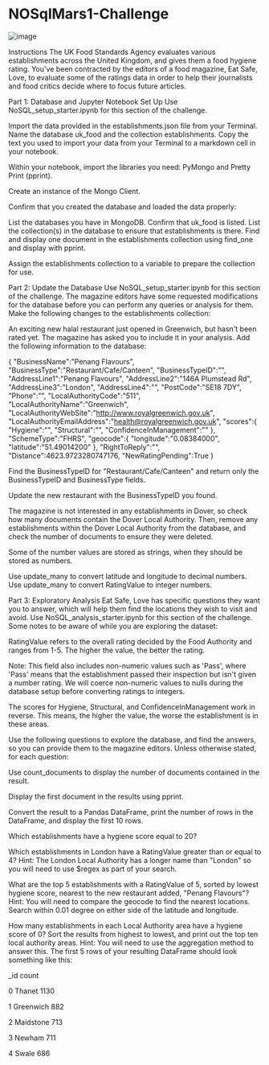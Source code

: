 # NOSqlMars1-Challenge
![image](https://github.com/nasr9000/NOSqlMars1-Challenge/assets/128746625/d8d6359a-0f4e-4b95-b24a-d34e9dbf882b)

Instructions
The UK Food Standards Agency evaluates various establishments across the United Kingdom, and gives them a food hygiene rating. You've been contracted by the editors of a food magazine, Eat Safe, Love, to evaluate some of the ratings data in order to help their journalists and food critics decide where to focus future articles.

Part 1: Database and Jupyter Notebook Set Up
Use NoSQL_setup_starter.ipynb for this section of the challenge.


Import the data provided in the establishments.json file from your Terminal. Name the database uk_food and the collection establishments. Copy the text you used to import your data from your Terminal to a markdown cell in your notebook.


Within your notebook, import the libraries you need: PyMongo and Pretty Print (pprint).


Create an instance of the Mongo Client.


Confirm that you created the database and loaded the data properly:

List the databases you have in MongoDB. Confirm that uk_food is listed.
List the collection(s) in the database to ensure that establishments is there.
Find and display one document in the establishments collection using find_one and display with pprint.



Assign the establishments collection to a variable to prepare the collection for use.



Part 2: Update the Database
Use NoSQL_setup_starter.ipynb for this section of the challenge.
The magazine editors have some requested modifications for the database before you can perform any queries or analysis for them. Make the following changes to the establishments collection:


An exciting new halal restaurant just opened in Greenwich, but hasn't been rated yet. The magazine has asked you to include it in your analysis. Add the following information to the database:

{
    "BusinessName":"Penang Flavours",
    "BusinessType":"Restaurant/Cafe/Canteen",
    "BusinessTypeID":"",
    "AddressLine1":"Penang Flavours",
    "AddressLine2":"146A Plumstead Rd",
    "AddressLine3":"London",
    "AddressLine4":"",
    "PostCode":"SE18 7DY",
    "Phone":"",
    "LocalAuthorityCode":"511",
    "LocalAuthorityName":"Greenwich",
    "LocalAuthorityWebSite":"http://www.royalgreenwich.gov.uk",
    "LocalAuthorityEmailAddress":"health@royalgreenwich.gov.uk",
    "scores":{
        "Hygiene":"",
        "Structural":"",
        "ConfidenceInManagement":""
    },
    "SchemeType":"FHRS",
    "geocode":{
        "longitude":"0.08384000",
        "latitude":"51.49014200"
    },
    "RightToReply":"",
    "Distance":4623.9723280747176,
    "NewRatingPending":True
}




Find the BusinessTypeID for "Restaurant/Cafe/Canteen" and return only the BusinessTypeID and BusinessType fields.


Update the new restaurant with the BusinessTypeID you found.


The magazine is not interested in any establishments in Dover, so check how many documents contain the Dover Local Authority. Then, remove any establishments within the Dover Local Authority from the database, and check the number of documents to ensure they were deleted.


Some of the number values are stored as strings, when they should be stored as numbers.

Use update_many to convert latitude and longitude to decimal numbers.
Use update_many to convert RatingValue to integer numbers.




Part 3: Exploratory Analysis
Eat Safe, Love has specific questions they want you to answer, which will help them find the locations they wish to visit and avoid.
Use NoSQL_analysis_starter.ipynb for this section of the challenge.
Some notes to be aware of while you are exploring the dataset:


RatingValue refers to the overall rating decided by the Food Authority and ranges from 1-5. The higher the value, the better the rating.


Note: This field also includes non-numeric values such as 'Pass', where 'Pass' means that the establishment passed their inspection but isn't given a number rating. We will coerce non-numeric values to nulls during the database setup before converting ratings to integers.


The scores for Hygiene, Structural, and ConfidenceInManagement work in reverse. This means, the higher the value, the worse the establishment is in these areas.

Use the following questions to explore the database, and find the answers, so you can provide them to the magazine editors.
Unless otherwise stated, for each question:


Use count_documents to display the number of documents contained in the result.


Display the first document in the results using pprint.


Convert the result to a Pandas DataFrame, print the number of rows in the DataFrame, and display the first 10 rows.




Which establishments have a hygiene score equal to 20?


Which establishments in London have a RatingValue greater than or equal to 4?
Hint: The London Local Authority has a longer name than "London" so you will need to use $regex as part of your search.


What are the top 5 establishments with a RatingValue of 5, sorted by lowest hygiene score, nearest to the new restaurant added, "Penang Flavours"?
Hint: You will need to compare the geocode to find the nearest locations. Search within 0.01 degree on either side of the latitude and longitude.


How many establishments in each Local Authority area have a hygiene score of 0? Sort the results from highest to lowest, and print out the top ten local authority areas.
Hint: You will need to use the aggregation method to answer this.
The first 5 rows of your resulting DataFrame should look something like this:




_id
count




0
Thanet
1130


1
Greenwich
882


2
Maidstone
713


3
Newham
711


4
Swale
686
